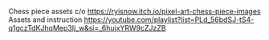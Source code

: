 Chess piece assets c/o https://ryisnow.itch.io/pixel-art-chess-piece-images
Assets and instruction https://youtube.com/playlist?list=PLd_56bdSJ-tS4-q1gczTdKJhqMep3Ij_w&si=_6hujxYRW9cZJzZB
